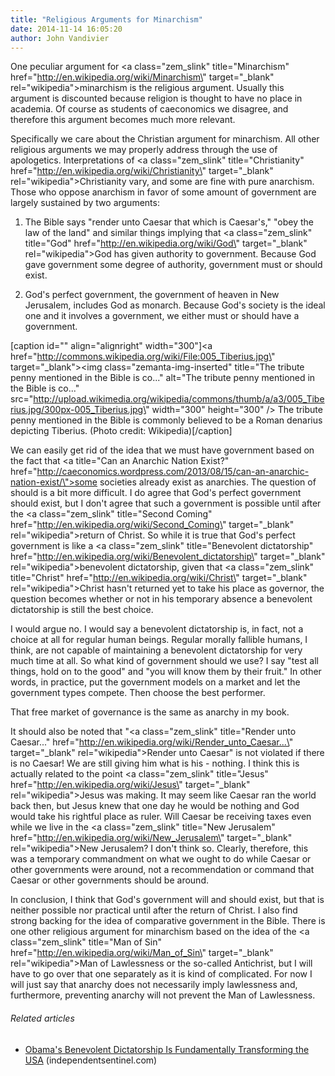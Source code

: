 ```yaml
---
title: "Religious Arguments for Minarchism"
date: 2014-11-14 16:05:20
author: John Vandivier
---
```




One peculiar argument for <a class=\"zem_slink\" title=\"Minarchism\" href=\"http://en.wikipedia.org/wiki/Minarchism\" target=\"_blank\" rel=\"wikipedia\">minarchism</a> is the religious argument. Usually this argument is discounted because religion is thought to have no place in academia. Of course as students of caeconomics we disagree, and therefore this argument becomes much more relevant.

Specifically we care about the Christian argument for minarchism. All other religious arguments we may properly address through the use of apologetics. Interpretations of <a class=\"zem_slink\" title=\"Christianity\" href=\"http://en.wikipedia.org/wiki/Christianity\" target=\"_blank\" rel=\"wikipedia\">Christianity</a> vary, and some are fine with pure anarchism. Those who oppose anarchism in favor of some amount of government are largely sustained by two arguments:

1) The Bible says \"render unto Caesar that which is Caesar's,\" \"obey the law of the land\" and similar things implying that <a class=\"zem_slink\" title=\"God\" href=\"http://en.wikipedia.org/wiki/God\" target=\"_blank\" rel=\"wikipedia\">God</a> has given authority to government. Because God gave government some degree of authority, government must or should exist.

2) God's perfect government, the government of heaven in New Jerusalem, includes God as monarch. Because God's society is the ideal one and it involves a government, we either must or should have a government.

[caption id=\"\" align=\"alignright\" width=\"300\"]<a href=\"http://commons.wikipedia.org/wiki/File:005_Tiberius.jpg\" target=\"_blank\"><img class=\"zemanta-img-inserted\" title=\"The tribute penny mentioned in the Bible is co...\" alt=\"The tribute penny mentioned in the Bible is co...\" src=\"http://upload.wikimedia.org/wikipedia/commons/thumb/a/a3/005_Tiberius.jpg/300px-005_Tiberius.jpg\" width=\"300\" height=\"300\" /></a> The tribute penny mentioned in the Bible is commonly believed to be a Roman denarius depicting Tiberius. (Photo credit: Wikipedia)[/caption]

We can easily get rid of the idea that we must have government based on the fact that <a title=\"Can an Anarchic Nation Exist?\" href=\"http://caeconomics.wordpress.com/2013/08/15/can-an-anarchic-nation-exist/\">some societies already exist as anarchies</a>. The question of should is a bit more difficult. I do agree that God's perfect government should exist, but I don't agree that such a government is possible until after the <a class=\"zem_slink\" title=\"Second Coming\" href=\"http://en.wikipedia.org/wiki/Second_Coming\" target=\"_blank\" rel=\"wikipedia\">return of Christ</a>. So while it is true that God's perfect government is like a <a class=\"zem_slink\" title=\"Benevolent dictatorship\" href=\"http://en.wikipedia.org/wiki/Benevolent_dictatorship\" target=\"_blank\" rel=\"wikipedia\">benevolent dictatorship</a>, given that <a class=\"zem_slink\" title=\"Christ\" href=\"http://en.wikipedia.org/wiki/Christ\" target=\"_blank\" rel=\"wikipedia\">Christ</a> hasn't returned yet to take his place as governor, the question becomes whether or not in his temporary absence a benevolent dictatorship is still the best choice.

I would argue no. I would say a benevolent dictatorship is, in fact, not a choice at all for regular human beings. Regular morally fallible humans, I think, are not capable of maintaining a benevolent dictatorship for very much time at all. So what kind of government should we use? I say \"test all things, hold on to the good\" and \"you will know them by their fruit.\" In other words, in practice, put the government models on a market and let the government types compete. Then choose the best performer.

That free market of governance is the same as anarchy in my book.

It should also be noted that \"<a class=\"zem_slink\" title=\"Render unto Caesar...\" href=\"http://en.wikipedia.org/wiki/Render_unto_Caesar...\" target=\"_blank\" rel=\"wikipedia\">Render unto Caesar</a>\" is not violated if there is no Caesar! We are still giving him what is his - nothing. I think this is actually related to the point <a class=\"zem_slink\" title=\"Jesus\" href=\"http://en.wikipedia.org/wiki/Jesus\" target=\"_blank\" rel=\"wikipedia\">Jesus</a> was making. It may seem like Caesar ran the world back then, but Jesus knew that one day he would be nothing and God would take his rightful place as ruler. Will Caesar be receiving taxes even while we live in the <a class=\"zem_slink\" title=\"New Jerusalem\" href=\"http://en.wikipedia.org/wiki/New_Jerusalem\" target=\"_blank\" rel=\"wikipedia\">New Jerusalem</a>? I don't think so. Clearly, therefore, this was a temporary commandment on what we ought to do while Caesar or other governments were around, not a recommendation or command that Caesar or other governments should be around.

In conclusion, I think that God's government will and should exist, but that is neither possible nor practical until after the return of Christ. I also find strong backing for the idea of comparative government in the Bible. There is one other religious argument for minarchism based on the idea of the <a class=\"zem_slink\" title=\"Man of Sin\" href=\"http://en.wikipedia.org/wiki/Man_of_Sin\" target=\"_blank\" rel=\"wikipedia\">Man of Lawlessness</a> or the so-called Antichrist, but I will have to go over that one separately as it is kind of complicated. For now I will just say that anarchy does not necessarily imply lawlessness and, furthermore, preventing anarchy will not prevent the Man of Lawlessness.
<h6 class=\"zemanta-related-title\" style=\"font-size:1em;\">Related articles</h6>
<ul class=\"zemanta-article-ul\">
	<li class=\"zemanta-article-ul-li\"><a href=\"http://www.independentsentinel.com/obamas-benevolent-dictatorship-is-fundamentally-transforming-the-usa/\" target=\"_blank\">Obama's Benevolent Dictatorship Is Fundamentally Transforming the USA</a> (independentsentinel.com)</li>
</ul>